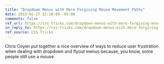 ```yaml
---
title: "Dropdown Menus with More Forgiving Mouse Movement Paths"
date: 2015-02-27 15:10:09 -05:00
comments: false
ref_url: https://css-tricks.com/dropdown-menus-with-more-forgiving-mouse-movement-paths/
in_reply_to: https://css-tricks.com/dropdown-menus-with-more-forgiving-mouse-movement-paths/
ref_source: CSS Tricks
---
```


Chris Coyier put together a nice overview of ways to reduce user frustration when dealing with dropdown and flyout menus because, you know, some people still use a mouse.